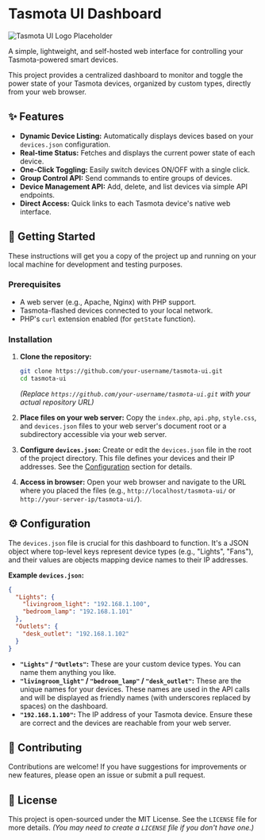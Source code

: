 # Tasmota UI Dashboard

![Tasmota UI Logo Placeholder](https://via.placeholder.com/150x50?text=Tasmota+UI)

A simple, lightweight, and self-hosted web interface for controlling your Tasmota-powered smart devices.

This project provides a centralized dashboard to monitor and toggle the power state of your Tasmota devices, organized by custom types, directly from your web browser.

## ✨ Features

*   **Dynamic Device Listing:** Automatically displays devices based on your `devices.json` configuration.
*   **Real-time Status:** Fetches and displays the current power state of each device.
*   **One-Click Toggling:** Easily switch devices ON/OFF with a single click.
*   **Group Control API:** Send commands to entire groups of devices.
*   **Device Management API:** Add, delete, and list devices via simple API endpoints.
*   **Direct Access:** Quick links to each Tasmota device's native web interface.

## 🚀 Getting Started

These instructions will get you a copy of the project up and running on your local machine for development and testing purposes.

### Prerequisites

*   A web server (e.g., Apache, Nginx) with PHP support.
*   Tasmota-flashed devices connected to your local network.
*   PHP's `curl` extension enabled (for `getState` function).

### Installation

1.  **Clone the repository:**
    ```bash
    git clone https://github.com/your-username/tasmota-ui.git
    cd tasmota-ui
    ```
    *(Replace `https://github.com/your-username/tasmota-ui.git` with your actual repository URL)*

2.  **Place files on your web server:**
    Copy the `index.php`, `api.php`, `style.css`, and `devices.json` files to your web server's document root or a subdirectory accessible via your web server.

3.  **Configure `devices.json`:**
    Create or edit the `devices.json` file in the root of the project directory. This file defines your devices and their IP addresses. See the [Configuration](#-configuration) section for details.

4.  **Access in browser:**
    Open your web browser and navigate to the URL where you placed the files (e.g., `http://localhost/tasmota-ui/` or `http://your-server-ip/tasmota-ui/`).

## ⚙️ Configuration

The `devices.json` file is crucial for this dashboard to function. It's a JSON object where top-level keys represent device types (e.g., "Lights", "Fans"), and their values are objects mapping device names to their IP addresses.

**Example `devices.json`:**

```json
{
  "Lights": {
    "livingroom_light": "192.168.1.100",
    "bedroom_lamp": "192.168.1.101"
  },
  "Outlets": {
    "desk_outlet": "192.168.1.102"
  }
}
```

*   **`"Lights"` / `"Outlets"`:** These are your custom device types. You can name them anything you like.
*   **`"livingroom_light"` / `"bedroom_lamp"` / `"desk_outlet"`:** These are the unique names for your devices. These names are used in the API calls and will be displayed as friendly names (with underscores replaced by spaces) on the dashboard.
*   **`"192.168.1.100"`:** The IP address of your Tasmota device. Ensure these are correct and the devices are reachable from your web server.

## 🤝 Contributing

Contributions are welcome! If you have suggestions for improvements or new features, please open an issue or submit a pull request.

## 📄 License

This project is open-sourced under the MIT License. See the `LICENSE` file for more details. *(You may need to create a `LICENSE` file if you don't have one.)*